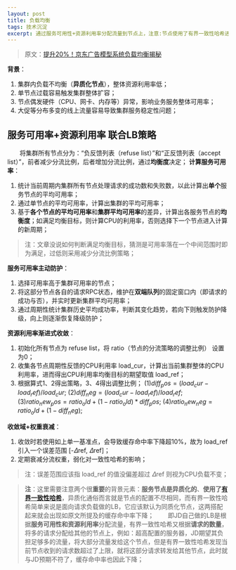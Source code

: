 ```yaml
---
layout: post
title: 负载均衡
tags: 技术沉淀
excerpt: 通过服务可用性+资源利用率分配流量到节点上，注意:节点使用了有界一致性哈希进行请求均衡；
---
```


> 原文：[提升20%！京东广告模型系统负载均衡揭秘](https://mp.weixin.qq.com/s/KUswZ9Ui7KDozOfYemyJ6w)

**背景**：
1. 集群内负载不均衡（**异质化节点**），整体资源利用率低；
2. 单节点过载容易触发集群整体扩容；
3. 节点偶发硬件（CPU、网卡、内存等）异常，影响业务服务整体可用率；
4. 大促等分布多变的线上流量容易导致集群服务稳定性问题；

## 服务可用率+资源利用率 联合LB策略
    
&emsp;&emsp;将集群所有节点分为：“负反馈列表（refuse list）”和“正反馈列表（accept list）”，前者减少分流比例，后者增加分流比例，通过**均衡度**决定；
**计算服务可用率**：
   1. 统计当前周期内集群所有节点处理请求的成功数和失败数，以此计算出**单个**服务节点的平均可用率；
   2. 通过单节点的平均可用率，计算出集群的平均可用率；
   3. 基于**各个节点的平均可用率**和**集群平均可用率**的差异，计算出各服务节点的**均衡度**；如满足均衡目标，则计算CPU的利用率，否则选择下一个节点进入计算的新周期；
> 注：文章没说如何判断满足均衡目标，猜测是可用率落在一个中间范围时即为满足，过低则采用减少分流比例策略；

**服务可用率主动防护**：
   1. 选择可用率高于集群可用率的节点；
   2. 将这部分节点各自的请求RPC状态，维护在**双端队列**的固定窗口内（即请求的成功与否），并实时更新集群平均可用率；
   3. 通过周期性统计集群历史平均成功率，判断其变化趋势，若向下则触发防护降级，向上则逐渐恢复降级防护；

**资源利用率渐进式收敛**：
   1. 初始化所有节点为 refuse list，将 ratio（节点的分流策略的调整比例） 设置为0；
   2. 收集各节点周期性反馈的CPU利用率 load_cur，计算出当前集群整体的CPU利用率，进而得出CPU利用率均衡目标的期望取值 load_ref；
   3. 根据算式1、2得出策略，3、4得出调整比例；
   $(1)diff_pos = (load_cur - load_ref)/load_cur;$
   $(2)diff_neg = (load_cur - load_ref)/load_ref;$
   $(3)ratio_new_pos = ratio_old + (1 - ratio_old) * diff_pos;$
   $(4)ratio_new_neg = ratio_old + (1 - diff_neg);$

**收敛域+权重衰减**：
   1. 收敛时若使用如上单一基准点，会导致缓存命中率下降超10%，故为 load_ref 引入一个误差范围 [-𝛥ref, 𝛥ref]；
   2. 定期衰减分流权重，弱化对一致性哈希的影响；
> 注：误差范围应该指 load_ref 的值没偏差超过 𝛥ref 则视为CPU负载不变；

> **注**：这里需要注意两个很**重要**的背景元素：**服务节点是异质化的**、**使用了[有界一致性哈希](https://acceleratorssr.github.io/2024/08/24/cacheConsistency.html)**，异质化通俗而言就是节点的配置不尽相同，而有界一致性哈希简单来说是面向请求负载做的LB，它应该默认为同质化节点，这两搭配起来就会出现如原文所提及的缓存命中率下降；
> &emsp;&emsp;即JD自己做的LB是根据**服务可用性和资源利用率**分配流量，有界一致性哈希又根据**请求的数量**，将多的请求分配给其他的节点上，例如：超高配置的服务器，JD期望其负担足够多的流量，将大部分流量发给这个节点，但是有界一致性哈希发现当前节点收到的请求数超过了上限，就将这部分请求转发给其他节点，此时就与JD预期不符了，缓存命中率也因此下降；
